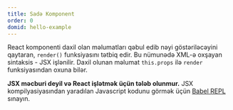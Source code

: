 ```yaml
---
title: Sadə Komponent
order: 0
domid: hello-example
---
```


React komponenti daxil olan məlumatları qəbul edib nəyi göstəriləcəyini qaytaran, `render()` funksiyasını tətbiq edir. Bu nümunədə XML-ə oxşayan sintaksis - JSX işlənilir. Daxil olunan məlumat `this.props` ilə `render` funksiyasından oxuna bilər.

**JSX məcburi deyil və React işlətmək üçün tələb olunmur.** JSX kompilyasiyasından yaradılan Javascript kodunu görmək üçün [Babel REPL](babel://es5-syntax-example) sınayın.
